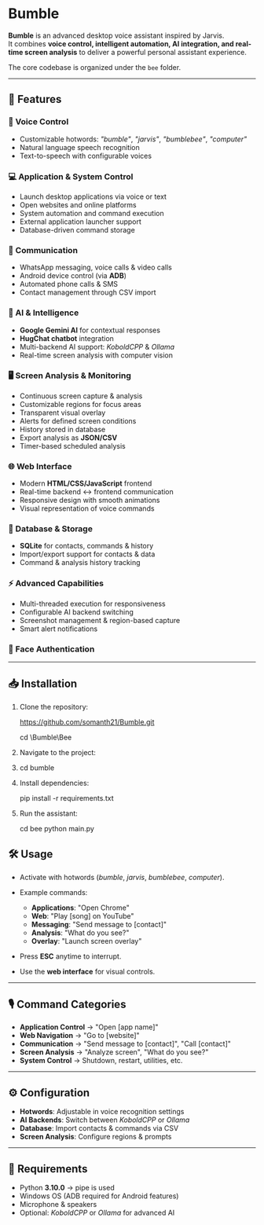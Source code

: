 # Bumble

**Bumble** is an advanced desktop voice assistant inspired by Jarvis.  
It combines **voice control, intelligent automation, AI integration, and real-time screen analysis** to deliver a powerful personal assistant experience.  

The core codebase is organized under the `bee` folder.

---

## 🚀 Features

### 🎤 Voice Control
- Customizable hotwords: *"bumble"*, *"jarvis"*, *"bumblebee"*, *"computer"*
- Natural language speech recognition
- Text-to-speech with configurable voices

### 💻 Application & System Control
- Launch desktop applications via voice or text
- Open websites and online platforms
- System automation and command execution
- External application launcher support
- Database-driven command storage

### 📱 Communication
- WhatsApp messaging, voice calls & video calls
- Android device control (via **ADB**)
- Automated phone calls & SMS
- Contact management through CSV import

### 🤖 AI & Intelligence
- **Google Gemini AI** for contextual responses
- **HugChat chatbot** integration
- Multi-backend AI support: *KoboldCPP* & *Ollama*
- Real-time screen analysis with computer vision

### 🖥️ Screen Analysis & Monitoring
- Continuous screen capture & analysis
- Customizable regions for focus areas
- Transparent visual overlay
- Alerts for defined screen conditions
- History stored in database
- Export analysis as **JSON/CSV**
- Timer-based scheduled analysis

### 🌐 Web Interface
- Modern **HTML/CSS/JavaScript** frontend
- Real-time backend ↔ frontend communication
- Responsive design with smooth animations
- Visual representation of voice commands

### 📂 Database & Storage
- **SQLite** for contacts, commands & history
- Import/export support for contacts & data
- Command & analysis history tracking

### ⚡ Advanced Capabilities
- Multi-threaded execution for responsiveness
- Configurable AI backend switching
- Screenshot management & region-based capture
- Smart alert notifications

### 🔐 Face Authentication

---

## 📥 Installation

1. Clone the repository:

   https://github.com/somanth21/Bumble.git

   cd \Bumble\Bee

3. Navigate to the project:
4. 
   cd bumble
   
5. Install dependencies:

   pip install -r requirements.txt

6. Run the assistant:

   cd bee
   python main.py


## 🛠️ Usage

* Activate with hotwords (*bumble*, *jarvis*, *bumblebee*, *computer*).
* Example commands:

  * **Applications**: "Open Chrome"
  * **Web**: "Play \[song] on YouTube"
  * **Messaging**: "Send message to \[contact]"
  * **Analysis**: "What do you see?"
  * **Overlay**: "Launch screen overlay"
* Press **ESC** anytime to interrupt.
* Use the **web interface** for visual controls.

---

## 🎙️ Command Categories

* **Application Control** → "Open \[app name]"
* **Web Navigation** → "Go to \[website]"
* **Communication** → "Send message to \[contact]", "Call \[contact]"
* **Screen Analysis** → "Analyze screen", "What do you see?"
* **System Control** → Shutdown, restart, utilities, etc.

---

## ⚙️ Configuration

* **Hotwords**: Adjustable in voice recognition settings
* **AI Backends**: Switch between *KoboldCPP* or *Ollama*
* **Database**: Import contacts & commands via CSV
* **Screen Analysis**: Configure regions & prompts

---

## 📌 Requirements

* Python **3.10.0**   -> pipe is used
* Windows OS (ADB required for Android features)
* Microphone & speakers
* Optional: *KoboldCPP* or *Ollama* for advanced AI
